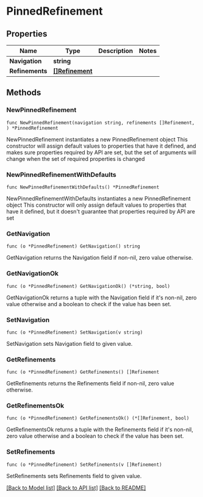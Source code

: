# PinnedRefinement

## Properties

Name | Type | Description | Notes
------------ | ------------- | ------------- | -------------
**Navigation** | **string** |  | 
**Refinements** | [**[]Refinement**](Refinement.md) |  | 

## Methods

### NewPinnedRefinement

`func NewPinnedRefinement(navigation string, refinements []Refinement, ) *PinnedRefinement`

NewPinnedRefinement instantiates a new PinnedRefinement object
This constructor will assign default values to properties that have it defined,
and makes sure properties required by API are set, but the set of arguments
will change when the set of required properties is changed

### NewPinnedRefinementWithDefaults

`func NewPinnedRefinementWithDefaults() *PinnedRefinement`

NewPinnedRefinementWithDefaults instantiates a new PinnedRefinement object
This constructor will only assign default values to properties that have it defined,
but it doesn't guarantee that properties required by API are set

### GetNavigation

`func (o *PinnedRefinement) GetNavigation() string`

GetNavigation returns the Navigation field if non-nil, zero value otherwise.

### GetNavigationOk

`func (o *PinnedRefinement) GetNavigationOk() (*string, bool)`

GetNavigationOk returns a tuple with the Navigation field if it's non-nil, zero value otherwise
and a boolean to check if the value has been set.

### SetNavigation

`func (o *PinnedRefinement) SetNavigation(v string)`

SetNavigation sets Navigation field to given value.


### GetRefinements

`func (o *PinnedRefinement) GetRefinements() []Refinement`

GetRefinements returns the Refinements field if non-nil, zero value otherwise.

### GetRefinementsOk

`func (o *PinnedRefinement) GetRefinementsOk() (*[]Refinement, bool)`

GetRefinementsOk returns a tuple with the Refinements field if it's non-nil, zero value otherwise
and a boolean to check if the value has been set.

### SetRefinements

`func (o *PinnedRefinement) SetRefinements(v []Refinement)`

SetRefinements sets Refinements field to given value.



[[Back to Model list]](../README.md#documentation-for-models) [[Back to API list]](../README.md#documentation-for-api-endpoints) [[Back to README]](../README.md)


